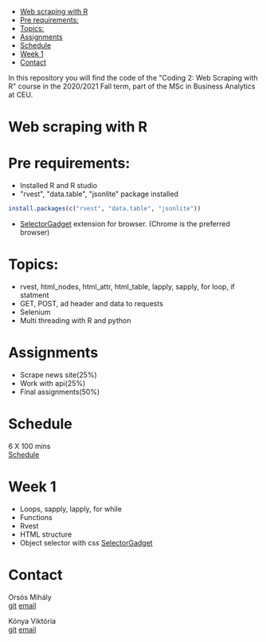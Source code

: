-   [Web scraping with R](#web-scraping-with-r)
-   [Pre requirements:](#pre-requirements)
-   [Topics:](#topics)
-   [Assignments](#assignments)
-   [Schedule](#schedule)
-   [Week 1](#week-1)
-   [Contact](#contact)

In this repository you will find the code of the "Coding 2: Web Scraping with R" course in the 2020/2021 Fall term, part of the MSc in Business Analytics at CEU.

Web scraping with R
===================

Pre requirements:
=================

-   Installed R and R studio
-   "rvest", "data.table", "jsonlite" package installed

``` r
install.packages(c("rvest", "data.table", "jsonlite"))
```

-   [SelectorGadget](https://chrome.google.com/webstore/detail/selectorgadget/mhjhnkcfbdhnjickkkdbjoemdmbfginb) extension for browser. (Chrome is the preferred browser)

Topics:
=======

-   rvest, html\_nodes, html\_attr, html\_table, lapply, sapply, for loop, if statment
-   GET, POST, ad header and data to requests
-   Selenium
-   Multi threading with R and python

Assignments
===========

-   Scrape news site(25%)
-   Work with api(25%)
-   Final assignments(50%)

Schedule
========

6 X 100 mins<br> [Schedule](https://sites.google.com/a/ceuecon.org/course-schedules/business-analytics-1)

Week 1
======

-   Loops, sapply, lapply, for while
-   Functions
-   Rvest
-   HTML structure
-   Object selector with css [SelectorGadget](https://chrome.google.com/webstore/detail/selectorgadget/mhjhnkcfbdhnjickkkdbjoemdmbfginb)

Contact
=======

Orsós Mihály<br> [git](https://github.com/misrori) [email](mailto:orsosM@ceu.edu)

Kónya Viktória<br> [git](https://github.com/viktoriakonya) [email](mailto:konyav@ceu.edu)

